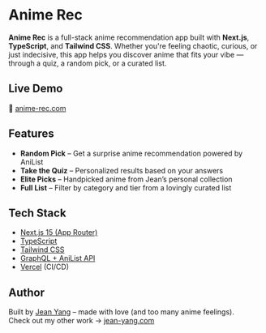 # Anime Rec

**Anime Rec** is a full-stack anime recommendation app built with **Next.js**, **TypeScript**, and **Tailwind CSS**. Whether you're feeling chaotic, curious, or just indecisive, this app helps you discover anime that fits your vibe — through a quiz, a random pick, or a curated list.

## Live Demo

🔗 [anime-rec.com](https://anime-rec.com)

## Features

- **Random Pick** – Get a surprise anime recommendation powered by AniList
- **Take the Quiz** – Personalized results based on your answers
- **Elite Picks** – Handpicked anime from Jean’s personal collection
- **Full List** – Filter by category and tier from a lovingly curated list



## Tech Stack

- [Next.js 15 (App Router)](https://nextjs.org/)
- [TypeScript](https://www.typescriptlang.org/)
- [Tailwind CSS](https://tailwindcss.com/)
- [GraphQL + AniList API](https://anilist.gitbook.io/)
- [Vercel](https://vercel.com/) (CI/CD)



## Author

Built by [Jean Yang](https://jean-yang.com/) – made with love (and too many anime feelings).  
Check out my other work → [jean-yang.com](https://jean-yang.com/)


